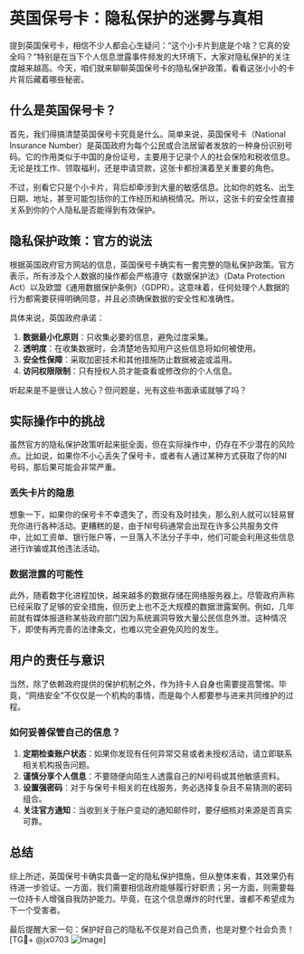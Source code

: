 # 英国保号卡：隐私保护的迷雾与真相

提到英国保号卡，相信不少人都会心生疑问：“这个小卡片到底是个啥？它真的安全吗？”特别是在当下个人信息泄露事件频发的大环境下，大家对隐私保护的关注度越来越高。今天，咱们就来聊聊英国保号卡的隐私保护政策，看看这张小小的卡片背后藏着哪些秘密。

## 什么是英国保号卡？

首先，我们得搞清楚英国保号卡究竟是什么。简单来说，英国保号卡（National Insurance Number）是英国政府为每个公民或合法居留者发放的一种身份识别号码。它的作用类似于中国的身份证号，主要用于记录个人的社会保险和税收信息。无论是找工作、领取福利，还是申请贷款，这张卡都扮演着至关重要的角色。

不过，别看它只是个小卡片，背后却牵涉到大量的敏感信息。比如你的姓名、出生日期、地址，甚至可能包括你的工作经历和纳税情况。所以，这张卡的安全性直接关系到你的个人隐私是否能得到有效保护。

## 隐私保护政策：官方的说法

根据英国政府官方网站的信息，英国保号卡确实有一套完整的隐私保护政策。官方表示，所有涉及个人数据的操作都会严格遵守《数据保护法》（Data Protection Act）以及欧盟《通用数据保护条例》（GDPR）。这意味着，任何处理个人数据的行为都需要获得明确同意，并且必须确保数据的安全性和准确性。

具体来说，英国政府承诺：

1. **数据最小化原则**：只收集必要的信息，避免过度采集。
2. **透明度**：在收集数据时，会清楚地告知用户这些信息将如何被使用。
3. **安全性保障**：采取加密技术和其他措施防止数据被盗或滥用。
4. **访问权限限制**：只有授权人员才能查看或修改你的个人信息。

听起来是不是很让人放心？但问题是，光有这些书面承诺就够了吗？

## 实际操作中的挑战

虽然官方的隐私保护政策听起来挺全面，但在实际操作中，仍存在不少潜在的风险点。比如说，如果你不小心丢失了保号卡，或者有人通过某种方式获取了你的NI号码，那后果可能会非常严重。

### 丢失卡片的隐患

想象一下，如果你的保号卡不幸遗失了，而没有及时挂失，那么别人就可以轻易冒充你进行各种活动。更糟糕的是，由于NI号码通常会出现在许多公共服务文件中，比如工资单、银行账户等，一旦落入不法分子手中，他们可能会利用这些信息进行诈骗或其他违法活动。

### 数据泄露的可能性

此外，随着数字化进程加快，越来越多的数据存储在网络服务器上。尽管政府声称已经采取了足够的安全措施，但历史上也不乏大规模的数据泄露案例。例如，几年前就有媒体报道称某些政府部门因为系统漏洞导致大量公民信息外泄。这种情况下，即使有再完善的法律条文，也难以完全避免风险的发生。

## 用户的责任与意识

当然，除了依赖政府提供的保护机制之外，作为持卡人自身也需要提高警惕。毕竟，“网络安全”不仅仅是一个机构的事情，而是每个人都要参与进来共同维护的过程。

### 如何妥善保管自己的信息？

1. **定期检查账户状态**：如果你发现有任何异常交易或者未授权活动，请立即联系相关机构报告问题。
2. **谨慎分享个人信息**：不要随便向陌生人透露自己的NI号码或其他敏感资料。
3. **设置强密码**：对于与保号卡相关的在线服务，务必选择复杂且不易猜测的密码组合。
4. **关注官方通知**：当收到关于账户变动的通知邮件时，要仔细核对来源是否真实可靠。

## 总结

综上所述，英国保号卡确实具备一定的隐私保护措施，但从整体来看，其效果仍有待进一步验证。一方面，我们需要相信政府能够履行好职责；另一方面，则需要每一位持卡人增强自我防护能力。毕竟，在这个信息爆炸的时代里，谁都不希望成为下一个受害者。

最后提醒大家一句：保护好自己的隐私不仅是对自己负责，也是对整个社会负责！[TG💪+ @jx0703 ![Image](https://github.com/user-attachments/assets/dbca1d08-cadb-493c-b0ec-ad6f7a83f270)]